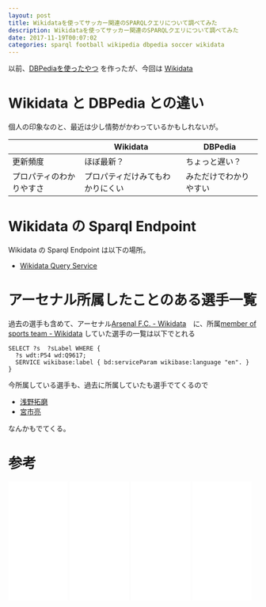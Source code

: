 ```yaml
---
layout: post
title: Wikidataを使ってサッカー関連のSPARQLクエリについて調べてみた
description: Wikidataを使ってサッカー関連のSPARQLクエリについて調べてみた
date: 2017-11-19T00:07:02
categories: sparql football wikipedia dbpedia soccer wikidata
---
```


以前、[DBPediaを使ったやつ](http://manabu.github.io/football-sparql-1/ "サッカー関連のSPARQLクエリについて調べてみた – どこかのブログ – どこかの開発者") を作ったが、今回は [Wikidata](https://www.wikidata.org/wiki/Wikidata:Main_Page "Wikidata")

# Wikidata と DBPedia との違い

個人の印象なのと、最近は少し情勢がかわっているかもしれないが。

||Wikidata|DBPedia|
|---|---|---|
|更新頻度|ほぼ最新？|ちょっと遅い？|
|プロパティのわかりやすさ|プロパティだけみてもわかりにくい|みただけでわかりやすい|

# Wikidata の Sparql Endpoint

Wikidata の Sparql Endpoint は以下の場所。

* [Wikidata Query Service](https://query.wikidata.org/)


# アーセナル所属したことのある選手一覧

過去の選手も含めて、アーセナル[Arsenal F.C. - Wikidata](https://www.wikidata.org/wiki/Q9617 "Arsenal F.C. - Wikidata")　に、所属[member of sports team - Wikidata](https://www.wikidata.org/wiki/Property:P54 "member of sports team - Wikidata")
していた選手の一覧は以下でとれる

```sparql
SELECT ?s  ?sLabel WHERE {
  ?s wdt:P54 wd:Q9617;
  SERVICE wikibase:label { bd:serviceParam wikibase:language "en". }
}
```

今所属している選手も、過去に所属していたも選手でてくるので

* [浅野拓磨](https://www.wikidata.org/wiki/Q11557367 "浅野拓磨")
* [宮市亮](https://www.wikidata.org/wiki/Q310605 "宮市亮")

なんかもでてくる。

# 参考

<iframe style="width:120px;height:240px;" marginwidth="0" marginheight="0" scrolling="no" frameborder="0" src="//rcm-fe.amazon-adsystem.com/e/cm?lt1=_blank&bc1=000000&IS2=1&bg1=FFFFFF&fc1=000000&lc1=0000FF&t=mi3002-22&o=9&p=8&l=as4&m=amazon&f=ifr&ref=as_ss_li_til&asins=4334979335&linkId=8731b5b508e4c9c9f6a828272b071fe2"></iframe>

<iframe style="width:120px;height:240px;" marginwidth="0" marginheight="0" scrolling="no" frameborder="0" src="//rcm-fe.amazon-adsystem.com/e/cm?lt1=_blank&bc1=000000&IS2=1&bg1=FFFFFF&fc1=000000&lc1=0000FF&t=mi3002-22&o=9&p=8&l=as4&m=amazon&f=ifr&ref=as_ss_li_til&asins=433902869X&linkId=75c9c47119193e30d4fe1a9d0da668fc"></iframe>

<iframe style="width:120px;height:240px;" marginwidth="0" marginheight="0" scrolling="no" frameborder="0" src="//rcm-fe.amazon-adsystem.com/e/cm?lt1=_blank&bc1=000000&IS2=1&bg1=FFFFFF&fc1=000000&lc1=0000FF&t=mi3002-22&o=9&p=8&l=as4&m=amazon&f=ifr&ref=as_ss_li_til&asins=B017LQG9XC&linkId=652b85de97312e6c214c6337377221f6"></iframe>

<iframe style="width:120px;height:240px;" marginwidth="0" marginheight="0" scrolling="no" frameborder="0" src="//rcm-fe.amazon-adsystem.com/e/cm?lt1=_blank&bc1=000000&IS2=1&bg1=FFFFFF&fc1=000000&lc1=0000FF&t=mi3002-22&o=9&p=8&l=as4&m=amazon&f=ifr&ref=as_ss_li_til&asins=4627829310&linkId=e27bfe9011ffee1dca6c4aeac9944d6c"></iframe>
